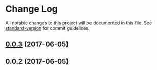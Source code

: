 # Change Log

All notable changes to this project will be documented in this file. See [standard-version](https://github.com/conventional-changelog/standard-version) for commit guidelines.

<a name="0.0.3"></a>
## [0.0.3](https://github.com/HKUST-VISLab/koa-session-ts/compare/v0.0.2...v0.0.3) (2017-06-05)



<a name="0.0.2"></a>
## 0.0.2 (2017-06-05)
